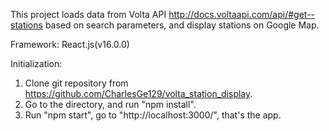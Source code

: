 This project loads data from Volta API http://docs.voltaapi.com/api/#get--stations based on search parameters, and display stations on Google Map.

Framework: React.js(v16.0.0)

Initialization:

1. Clone git repository from https://github.com/CharlesGe129/volta_station_display.
2. Go to the directory, and run "npm install".
3. Run "npm start", go to "http://localhost:3000/", that's the app.
